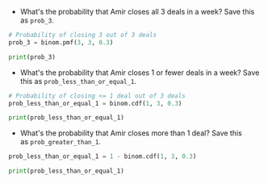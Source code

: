 - What's the probability that Amir closes all 3 deals in a week? Save this as `prob_3`.
```Python
# Probability of closing 3 out of 3 deals
prob_3 = binom.pmf(3, 3, 0.3)

print(prob_3)
```
- What's the probability that Amir closes 1 or fewer deals in a week? Save this as `prob_less_than_or_equal_1`.
```Python
# Probability of closing <= 1 deal out of 3 deals
prob_less_than_or_equal_1 = binom.cdf(1, 3, 0.3)

print(prob_less_than_or_equal_1)
```
- What's the probability that Amir closes more than 1 deal? Save this as `prob_greater_than_1`.
```Python
prob_less_than_or_equal_1 = 1 - binom.cdf(1, 3, 0.3)

print(prob_less_than_or_equal_1)
```